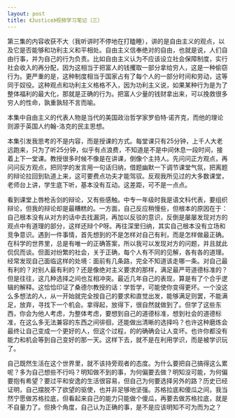 ```yaml
---
layout: post
title: 《Justice》视频学习笔记（三）
---
```

第三集的内容收获不大（我听讲时不停地在打瞌睡），讲的是自由主义的观点，以及它是否能够和功利主义和平相处。自由主义信奉绝对的自由，也就是说，人们自由行事，并为自己的行为负责。比如自由主义认为不应该设立社会保障制度，实行社会收入的再分配，因为这相当于把富人的钱攫取一部分拿给穷人，这是一种偷窃行为。更严重的是，这种制度相当于国家占有了每个人的一部分时间和劳动，这等同于奴役。这种观点和功利主义格格不入，因为功利主义说，如果某种行为是为了整体福利的最大化，那就是正确的行为。把富人少量的钱财拿出来，可以挽救很多穷人的性命，孰重孰轻不言而喻。

本集中自由主义的代表人物是当代的美国政治哲学家罗伯特·诺齐克，而他的理论则源于英国人约翰-洛克的民主思想。

本集引发我思考的不是内容，而是授课的方式。每堂课只有25分钟，上千人大老远跑来，只为了听25分钟，似乎有点浪费，不知道是不是中间休息一段时间，接着上下一堂课。教授很多时候不像是在讲课，倒像个主持人。先问问正方观点，再问问反方观点，把同学的发言用一句话归纳，借题幽默一下调节课堂气氛，把离题的辩论拉回到轨道上来，这可要费点功夫才能驾驭。反观我所见过的大多数课堂，老师台上讲，学生底下听，基本没有互动。这差距，可不是一点点。

看到课堂上唇枪舌剑的辩论，又有些感触。中专一年级时我是语文科代表，要组织辩论，但我的辩论却是最糟糕的。一方面，自己反应稍慢些，但根本的原因在于：自己根本没有从对方的话中去找漏洞，再加以反驳的意识，反倒是屡屡发现对方的观点中有道理的部分，这样还辩个P呀。再往深里归纳，其实自己根本没有立场和竞争意识。遇到一件事情，首先想到的不是怎样对自己有利，而是怎样做最正确。在科学的世界里，总是有唯一的正确答案，所以我可以发现对方的问题，并且就此侃侃而谈。但面对纷繁的社会，关于正确，每个人有不同的见解，各有各的道理。经常发现自己面临这样的处境：面前有几条路，完全不知道该走哪一条。对自己最有利的？对别人最有利的？还是像绝对主义要求的那样，满足最严苛道德标准的？但是往往，这几种选择之间也互相冲突。最近几年自己的表现，算是有了个合乎逻辑的解释。这恰恰印证了桑德尔教授的话：学哲学，可能使你变得更坏。一个没这么多想法的人，从一开始就完全按自己的要求和直觉出发，能够满足则罢，不能满足，放弃，寻找下一个机会。拿得起，放得下，很自然就做到了。但学了这些东西，你会为他人考虑，为整体考虑，要想到自己的道德标准，想到社会的道德标准，在这么多无法兼容的东西之间徘徊，还能做出清晰的选择吗？也许这种磨炼会最终让自己变成一个更好的人，但这个过程，的的确确会让人变坏。也许你都没有能力和机会等到自己变好的那一天。这样下去，就不是在利用学识，而是被学识玩了。

自己既然生活在这个世界里，就不该持旁观者的态度。为什么要把自己搞得这么累呢？多为自己想些不行吗？明知做不到的事，为何偏要去做？明知没可能，为何偏要抱有希望？要过平和安逸的生活很容易，但自己为何要选择另外的路？历史已经证明，自己摆脱不了欲望的驱使，也并非足够地坚强。苏格拉底和傻瓜之间，我当然宁愿做苏格拉底，但看起来自己的能力只能做个傻瓜，再要去做苏格拉底，就是不自量力了。但换个角度，自己认为正确的事，是不是应该明知不可为而为之？

